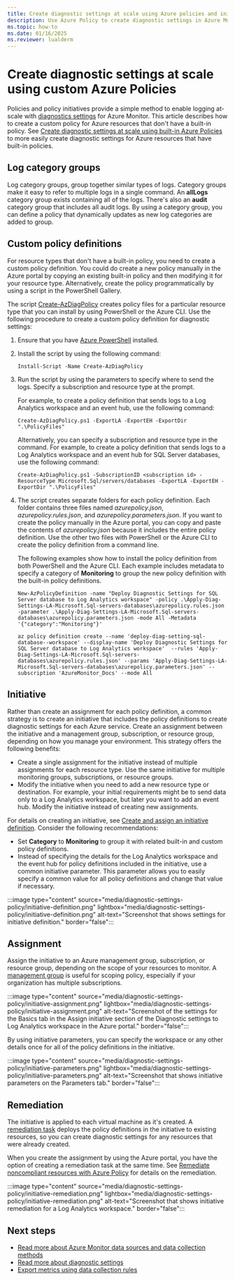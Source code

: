 ```yaml
---
title: Create diagnostic settings at scale using Azure policies and initiatives
description: Use Azure Policy to create diagnostic settings in Azure Monitor at scale as each Azure resource is created.
ms.topic: how-to
ms.date: 01/16/2025
ms.reviewer: lualderm
---
```


# Create diagnostic settings at scale using custom Azure Policies

Policies and policy initiatives provide a simple method to enable logging at-scale with [diagnostics settings](./diagnostic-settings.md) for Azure Monitor. This article describes how to create a custom policy for Azure resources that don't have a built-in policy. See [Create diagnostic settings at scale using built-in Azure Policies](diagnostics-settings-policies-deployifnotexists.md) to more easily create diagnostic settings for Azure resources that have built-in policies.

## Log category groups

Log category groups, group together similar types of logs. Category groups make it easy to refer to multiple logs in a single command. An **allLogs** category group exists containing all of the logs. There's also an **audit** category group that includes all audit logs. By using a category group, you can define a policy that dynamically updates as new log categories are added to group.


## Custom policy definitions
For resource types that don't have a built-in policy, you need to create a custom policy definition. You could do create a new policy manually in the Azure portal by copying an existing built-in policy and then modifying it for your resource type. Alternatively, create the policy programmatically by using a script in the PowerShell Gallery.

The script [Create-AzDiagPolicy](https://www.powershellgallery.com/packages/Create-AzDiagPolicy) creates policy files for a particular resource type that you can install by using PowerShell or the Azure CLI. Use the following procedure to create a custom policy definition for diagnostic settings:

1. Ensure that you have [Azure PowerShell](/powershell/azure/install-azure-powershell) installed.

1. Install the script by using the following command:

    ```azurepowershell
    Install-Script -Name Create-AzDiagPolicy
    ```

1. Run the script by using the parameters to specify where to send the logs. Specify a subscription and resource type at the prompt. 

    For example, to create a policy definition that sends logs to a Log Analytics workspace and an event hub, use the following command:

    ```azurepowershell
    Create-AzDiagPolicy.ps1 -ExportLA -ExportEH -ExportDir ".\PolicyFiles"
    ```

    Alternatively, you can specify a subscription and resource type in the command. For example, to create a policy definition that sends logs to a Log Analytics workspace and an event hub for SQL Server databases, use the following command:

    ```azurepowershell
    Create-AzDiagPolicy.ps1 -SubscriptionID <subscription id> -ResourceType Microsoft.Sql/servers/databases -ExportLA -ExportEH -ExportDir ".\PolicyFiles"
    ```

1. The script creates separate folders for each policy definition. Each folder contains three files named *azurepolicy.json*, *azurepolicy.rules.json*, and *azurepolicy.parameters.json*. If you want to create the policy manually in the Azure portal, you can copy and paste the contents of *azurepolicy.json* because it includes the entire policy definition. Use the other two files with PowerShell or the Azure CLI to create the policy definition from a command line.

    The following examples show how to install the policy definition from both PowerShell and the Azure CLI. Each example includes metadata to specify a category of **Monitoring** to group the new policy definition with the built-in policy definitions.

    ```azurepowershell
    New-AzPolicyDefinition -name "Deploy Diagnostic Settings for SQL Server database to Log Analytics workspace" -policy .\Apply-Diag-Settings-LA-Microsoft.Sql-servers-databases\azurepolicy.rules.json -parameter .\Apply-Diag-Settings-LA-Microsoft.Sql-servers-databases\azurepolicy.parameters.json -mode All -Metadata '{"category":"Monitoring"}'
    ```

    ```azurecli
    az policy definition create --name 'deploy-diag-setting-sql-database--workspace' --display-name 'Deploy Diagnostic Settings for SQL Server database to Log Analytics workspace'  --rules 'Apply-Diag-Settings-LA-Microsoft.Sql-servers-databases\azurepolicy.rules.json' --params 'Apply-Diag-Settings-LA-Microsoft.Sql-servers-databases\azurepolicy.parameters.json' --subscription 'AzureMonitor_Docs' --mode All
    ```

## Initiative

Rather than create an assignment for each policy definition, a common strategy is to create an initiative that includes the policy definitions to create diagnostic settings for each Azure service. Create an assignment between the initiative and a management group, subscription, or resource group, depending on how you manage your environment. This strategy offers the following benefits:

* Create a single assignment for the initiative instead of multiple assignments for each resource type. Use the same initiative for multiple monitoring groups, subscriptions, or resource groups.
* Modify the initiative when you need to add a new resource type or destination. For example, your initial requirements might be to send data only to a Log Analytics workspace, but later you want to add an event hub. Modify the initiative instead of creating new assignments.

For details on creating an initiative, see [Create and assign an initiative definition](/azure/governance/policy/tutorials/create-and-manage#create-and-assign-an-initiative-definition). Consider the following recommendations:

* Set **Category** to **Monitoring** to group it with related built-in and custom policy definitions.
* Instead of specifying the details for the Log Analytics workspace and the event hub for policy definitions included in the initiative, use a common initiative parameter. This parameter allows you to easily specify a common value for all policy definitions and change that value if necessary.
<!-- convertborder later -->
:::image type="content" source="media/diagnostic-settings-policy/initiative-definition.png" lightbox="media/diagnostic-settings-policy/initiative-definition.png" alt-text="Screenshot that shows settings for initiative definition." border="false":::

## Assignment 

Assign the initiative to an Azure management group, subscription, or resource group, depending on the scope of your resources to monitor. A [management group](/azure/governance/management-groups/overview) is useful for scoping policy, especially if your organization has multiple subscriptions.
<!-- convertborder later -->
:::image type="content" source="media/diagnostic-settings-policy/initiative-assignment.png" lightbox="media/diagnostic-settings-policy/initiative-assignment.png" alt-text="Screenshot of the settings for the Basics tab in the Assign initiative section of the Diagnostic settings to Log Analytics workspace in the Azure portal." border="false":::

By using initiative parameters, you can specify the workspace or any other details once for all of the policy definitions in the initiative. 
<!-- convertborder later -->
:::image type="content" source="media/diagnostic-settings-policy/initiative-parameters.png" lightbox="media/diagnostic-settings-policy/initiative-parameters.png" alt-text="Screenshot that shows initiative parameters on the Parameters tab." border="false":::

## Remediation

The initiative is applied to each virtual machine as it's created. A [remediation task](/azure/governance/policy/how-to/remediate-resources) deploys the policy definitions in the initiative to existing resources, so you can create diagnostic settings for any resources that were already created.

When you create the assignment by using the Azure portal, you have the option of creating a remediation task at the same time. See [Remediate noncompliant resources with Azure Policy](/azure/governance/policy/how-to/remediate-resources) for details on the remediation.
<!-- convertborder later -->
:::image type="content" source="media/diagnostic-settings-policy/initiative-remediation.png" lightbox="media/diagnostic-settings-policy/initiative-remediation.png" alt-text="Screenshot that shows initiative remediation for a Log Analytics workspace." border="false":::

## Next steps

* [Read more about Azure Monitor data sources and data collection methods](../fundamentals/data-sources.md)
* [Read more about diagnostic settings](diagnostic-settings.md)
* [Export metrics using data collection rules](../data-collection/data-collection-metrics.md)

